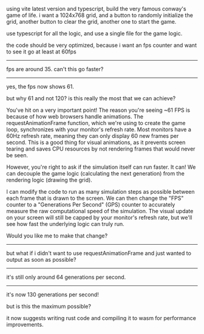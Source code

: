 using vite latest version and typescript, build the very famous conway's game of life. i want a 1024x768 grid, and a button to randomly initialize the grid, another button to clear the grid, another one to start the game.

use typescript for all the logic, and use a single file for the game logic.

the code should be very optimized, because i want an fps counter and want to see it go at least at 60fps



--------------------


fps are around 35.
can't this go faster?

--------------------
yes, the fps now shows 61.

but why 61 and not 120? is this really the most that we can achieve?

You've hit on a very important point! The reason you're seeing ~61 FPS is because of how web browsers handle animations. The requestAnimationFrame function, which we're using to create the game loop, synchronizes with your monitor's refresh rate. Most monitors have a 60Hz refresh rate, meaning they can only display 60 new frames per second. This is a good thing for visual animations, as it prevents screen tearing and saves CPU resources by not rendering frames that would never be seen.

However, you're right to ask if the simulation itself can run faster. It can! We can decouple the game logic (calculating the next generation) from the rendering logic (drawing the grid).

I can modify the code to run as many simulation steps as possible between each frame that is drawn to the screen. We can then change the "FPS" counter to a "Generations Per Second" (GPS) counter to accurately measure the raw computational speed of the simulation. The visual update on your screen will still be capped by your monitor's refresh rate, but we'll see how fast the underlying logic can truly run.

Would you like me to make that change?

-----------------------------

but what if i didn't want to use requestAnimationFrame and just wanted to output as soon as possible?

-----------

it's still only around 64 generations per second.

----------

it's now 130 generations per second!

but is this the maximum possible?

it now suggests writing rust code and compiling it to wasm for performance improvements.

